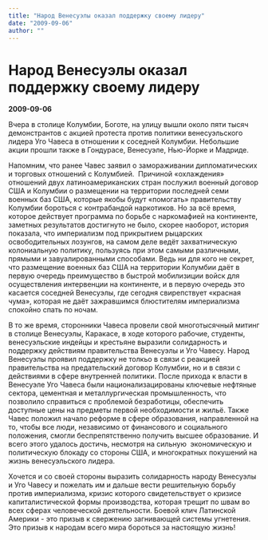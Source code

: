```yaml
---
title: "Народ Венесуэлы оказал поддержку своему лидеру"
date: "2009-09-06"
author: ""
---
```


# Народ Венесуэлы оказал поддержку своему лидеру

**2009-09-06** 

Вчера в столице Колумбии, Боготе, на улицу вышли около пяти тысяч демонстрантов с акцией протеста против политики венесуэльского лидера Уго Чавеса в отношении к соседней Колумбии. Небольшие акции прошли также в Гондурасе, Венесуэле, Нью-Йорке и Мадриде.

Напомним, что ранее Чавес заявил о замораживании дипломатических и торговых отношений с Колумбией.  Причиной «охлаждения» отношений двух латиноамериканских стран послужил военный договор США и Колумбии о размещении на территории последней семи военных баз США, которые якобы будут «помогать» правительству Колумбии бороться с контрабандой наркотиков. Но за всё время, которое действует программа по борьбе с наркомафией на континенте, заметных результатов достигнуто не было, скорее наоборот, история показала, что империализм под прикрытием рыцарских освободительных лозунгов, на самом деле ведёт захватническую колониальную политику, пользуясь при этом самыми различными, прямыми и завуалированными способами. Ведь ни для кого не секрет, что размещение военных баз США на территории Колумбии даёт в первую очередь преимущество в быстрой мобилизиции войск для осуществления интервенции на континенте, и в первую очередь это касается соседней Венесуэлы, где сегодня свирепствует «красная чума», которая не даёт зажравшимся блюстителям империализма спокойно спать по ночам.

В то же время, сторонники Чавеса провели свой многотысячный митинг в столице Венесуэлы, Каракасе, в ходе которого рабочие, студенты, венесуэльские индейцы и крестьяне выразили солидарность и поддержку действиям правительства Венесуэлы и Уго Чавесу. Народ Венесуэлы проявил поддержку не толкьо в связи с реакцией правительства на предательский договор Колумбии, но и в связи с действиями в сфере внутренней политики. После прихода к власти в Венесуэле Уго Чавеса были национализацированы ключевые нефтяные сектора, цементная и металлургическая промышленность, что позволило справиться с проблемой безработицы, обеспечить доступные цены на предметы первой необходимости и жильё. Также Чавес положил начало реформе в сфере образования, направленной на то, чтобы все люди, независимо от финансового и социального положения, смогли беспрепятственно получить высшее образование. И всего этого удалось достичь, несмотря на сильную  экономическую и политическую блокаду со стороны США, и многократных покушений на жизнь венесуэльского лидера.

Хочется и со своей стороны выразить солидарность народу Венесуэлы и Уго Чавесу и пожелать им и дальше вести решительную борьбу против империализма, кризис которого свидетельствует о кризисе капиталистической формы производства, которая трещит по швам во всех сферах человеческой деятельности. Боевой клич Латинской Америки - это призыв к свержению загнивающей системы угнетения. Это призыв к народам всего мира бороться за настоящую жизнь!